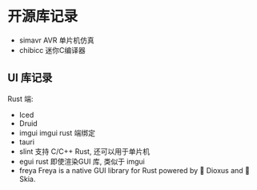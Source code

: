 
# 开源库记录

* simavr AVR 单片机仿真
* chibicc 迷你C编译器


## UI 库记录

Rust 端:
* Iced 
* Druid 
* imgui imgui rust 端绑定
* tauri 
* slint 支持 C/C++ Rust, 还可以用于单片机
* egui rust 即使渲染GUI 库, 类似于 imgui
* freya Freya is a native GUI library for Rust powered by 🧬 Dioxus and 🎨 Skia.